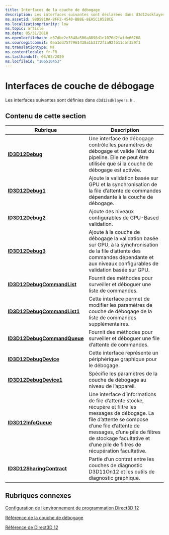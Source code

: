 ```yaml
---
title: Interfaces de la couche de débogage
description: Les interfaces suivantes sont déclarées dans d3d12sdklayers. h.
ms.assetid: 9BD5910A-8FF2-4540-BB8E-8EA5C10528CE
ms.localizationpriority: low
ms.topic: article
ms.date: 05/31/2018
ms.openlocfilehash: e37dbe2e3348a500a8898d1e1076d2fafde66768
ms.sourcegitcommit: 0aa1dd7577961438a1b3172f3a92fb11cbf359f1
ms.translationtype: MT
ms.contentlocale: fr-FR
ms.lasthandoff: 03/03/2020
ms.locfileid: "106510453"
---
```

# <a name="debug-layer-interfaces"></a>Interfaces de couche de débogage

Les interfaces suivantes sont définies dans `d3d12sdklayers.h` .

## <a name="in-this-section"></a>Contenu de cette section

| Rubrique | Description |
|-|-|
| [**ID3D12Debug**](/windows/desktop/api/d3d12sdklayers/nn-d3d12sdklayers-id3d12debug) | Une interface de débogage contrôle les paramètres de débogage et valide l’état du pipeline. Elle ne peut être utilisée que si la couche de débogage est activée. |
| [**ID3D12Debug1**](/windows/desktop/api/d3d12sdklayers/nn-d3d12sdklayers-id3d12debug1) | Ajoute la validation basée sur GPU et la synchronisation de la file d’attente de commandes dépendante à la couche de débogage. |
| [**ID3D12Debug2**](/windows/desktop/api/D3D12sdklayers/nn-d3d12sdklayers-id3d12debug2) | Ajoute des niveaux configurables de GPU-Based validation. |
| [**ID3D12Debug3**](/windows/desktop/api/D3D12sdklayers/nn-d3d12sdklayers-id3d12debug3) | Ajoute à la couche de débogage la validation basée sur GPU, à la synchronisation de la file d’attente des commandes dépendante et aux niveaux configurables de validation basée sur GPU. |
| [**ID3D12DebugCommandList**](/windows/desktop/api/d3d12sdklayers/nn-d3d12sdklayers-id3d12debugcommandlist) | Fournit des méthodes pour surveiller et déboguer une liste de commandes. |
| [**ID3D12DebugCommandList1**](/windows/desktop/api/d3d12sdklayers/nn-d3d12sdklayers-id3d12debugcommandlist1) | Cette interface permet de modifier les paramètres de couche de débogage de la liste de commandes supplémentaires. |
| [**ID3D12DebugCommandQueue**](/windows/desktop/api/d3d12sdklayers/nn-d3d12sdklayers-id3d12debugcommandqueue) | Fournit des méthodes pour surveiller et déboguer une file d’attente de commandes. |
| [**ID3D12DebugDevice**](/windows/desktop/api/d3d12sdklayers/nn-d3d12sdklayers-id3d12debugdevice) | Cette interface représente un périphérique graphique pour le débogage. |
| [**ID3D12DebugDevice1**](/windows/desktop/api/d3d12sdklayers/nn-d3d12sdklayers-id3d12debugdevice1) | Spécifie les paramètres de la couche de débogage au niveau de l’appareil. |
| [**ID3D12InfoQueue**](/windows/desktop/api/d3d12sdklayers/nn-d3d12sdklayers-id3d12infoqueue) | Une interface d’informations de file d’attente stocke, récupère et filtre les messages de débogage. La file d’attente se compose d’une file d’attente de messages, d’une pile de filtres de stockage facultative et d’une pile de filtres de récupération facultative. |
| [**ID3D12SharingContract**](/windows/desktop/api/d3d12sdklayers/nn-d3d12sdklayers-id3d12sharingcontract) | Partie d’un contrat entre les couches de diagnostic D3D11On12 et les outils de diagnostic graphique. |

## <a name="related-topics"></a>Rubriques connexes

<dl> <dt>

[Configuration de l’environnement de programmation Direct3D 12](directx-12-programming-environment-set-up.md)
</dt> <dt>

[Référence de la couche de débogage](direct3d-12-sdklayers-reference.md)
</dt> <dt>

[Référence de Direct3D 12](direct3d-12-reference.md)
</dt> </dl>